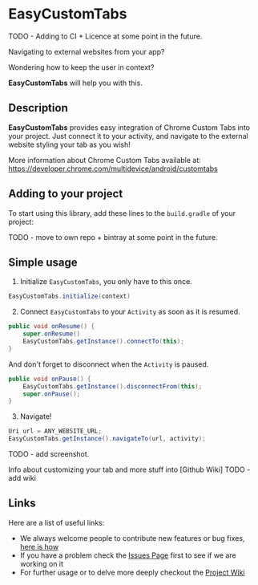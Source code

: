 # EasyCustomTabs 

TODO - Adding to CI + Licence at some point in the future.

Navigating to external websites from your app? 

Wondering how to keep the user in context?

**EasyCustomTabs** will help you with this.

## Description

**EasyCustomTabs** provides easy integration of Chrome Custom Tabs into your project.
Just connect it to your activity, and navigate to the external website styling your tab as you wish!

More information about Chrome Custom Tabs available at: https://developer.chrome.com/multidevice/android/customtabs

## Adding to your project

To start using this library, add these lines to the `build.gradle` of your project:

TODO - move to own repo + bintray at some point in the future.


## Simple usage

1) Initialize `EasyCustomTabs`, you only have to this once.

```java
EasyCustomTabs.initialize(context)
```

2) Connect `EasyCustomTabs` to your `Activity` as soon as it is resumed.

```java
public void onResume() {
    super.onResume()
    EasyCustomTabs.getInstance().connectTo(this);
}
```

And don't forget to disconnect when the `Activity` is paused.

```java
public void onPause() {
    EasyCustomTabs.getInstance().disconnectFrom(this);
    super.onPause();
}
```

3) Navigate!

```java
Uri url = ANY_WEBSITE_URL;
EasyCustomTabs.getInstance().navigateTo(url, activity);
```

TODO - add screenshot.

Info about customizing your tab and more stuff into [Github Wiki] TODO - add wiki



## Links

Here are a list of useful links:

 * We always welcome people to contribute new features or bug fixes, [here is how](https://github.com/novoda/novoda/blob/master/CONTRIBUTING.md)
 * If you have a problem check the [Issues Page](https://github.com/novoda/landing-strip/issues) first to see if we are working on it
 * For further usage or to delve more deeply checkout the [Project Wiki](https://github.com/novoda/landing-strip/wiki)
